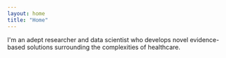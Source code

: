 ```yaml
---
layout: home
title: "Home"
---
```


I'm an adept researcher and data scientist who develops novel evidence-based solutions surrounding the complexities of healthcare.